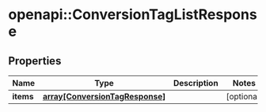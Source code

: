 # openapi::ConversionTagListResponse


## Properties
Name | Type | Description | Notes
------------ | ------------- | ------------- | -------------
**items** | [**array[ConversionTagResponse]**](ConversionTagResponse.md) |  | [optional] 


